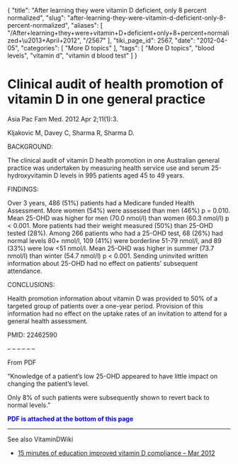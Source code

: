 {
    "title": "After learning they were vitamin D deficient, only 8 percent normalized",
    "slug": "after-learning-they-were-vitamin-d-deficient-only-8-percent-normalized",
    "aliases": [
        "/After+learning+they+were+vitamin+D+deficient+only+8+percent+normalized+\u2013+April+2012",
        "/2567"
    ],
    "tiki_page_id": 2567,
    "date": "2012-04-05",
    "categories": [
        "More D topics"
    ],
    "tags": [
        "More D topics",
        "blood levels",
        "vitamin d",
        "vitamin d blood test"
    ]
}


# Clinical audit of health promotion of vitamin D in one general practice

Asia Pac Fam Med. 2012 Apr 2;11(1):3. 

Kljakovic M, Davey C, Sharma R, Sharma D.

BACKGROUND:

The clinical audit of vitamin D health promotion in one Australian general practice was undertaken by measuring health service use and serum 25-hydroxyvitamin D levels in 995 patients aged 45 to 49 years.

FINDINGS:

Over 3 years, 486 (51%) patients had a Medicare funded Health Assessment. More women (54%) were assessed than men (46%) p = 0.010. Mean 25-OHD was higher for men (70.0 nmol/l) than women (60.3 nmol/l) p < 0.001. More patients had their weight measured (50%) than 25-OHD tested (28%). Among 266 patients who had a 25-OHD test, 68 (26%) had normal levels 80+ nmol/l, 109 (41%) were borderline 51-79 nmol/l, and 89 (33%) were low <51 nmol/l. Mean 25-OHD was higher in summer (73.7 nmol/l) than winter (54.7 nmol/l) p < 0.001. Sending uninvited written information about 25-OHD had no effect on patients' subsequent attendance.

CONCLUSIONS:

Health promotion information about vitamin D was provided to 50% of a targeted group of patients over a one-year period. Provision of this information had no effect on the uptake rates of an invitation to attend for a general health assessment.

PMID: 22462590

– – – – – – 

From PDF

“Knowledge of a patient’s low 25-OHD appeared to have little impact on changing the patient’s level. 

Only 8% of such patients were subsequently shown to revert back to normal levels.”

 **<span style="color:#00F;">PDF is attached at the bottom of this page</span>** 

- - - - - - - - - 

See also VitaminDWiki 

* [15 minutes of education improved vitamin D compliance – Mar 2012](/posts/15-minutes-of-education-improved-vitamin-d-compliance)